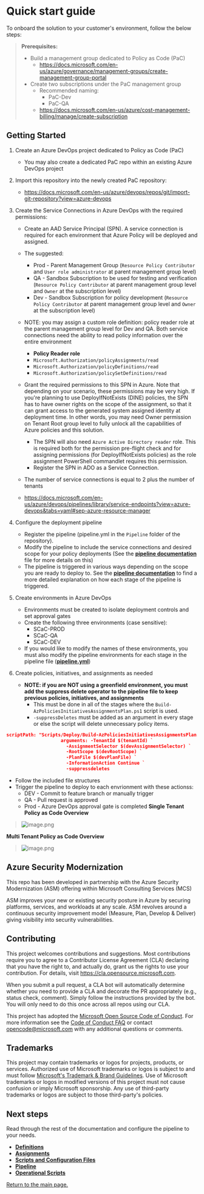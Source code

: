 # Quick start guide

To onboard the solution to your customer's environment, follow the below steps:
> **Prerequisites:**
> - Build a management group dedicated to Policy as Code (PaC)
>     - https://docs.microsoft.com/en-us/azure/governance/management-groups/create-management-group-portal
> - Create two subscriptions under the PaC management group
>     - Recommended naming:
>        + PaC-Dev
>        + PaC-QA
>     - https://docs.microsoft.com/en-us/azure/cost-management-billing/manage/create-subscription

## Getting Started
1. Create an Azure DevOps project dedicated to Policy as Code (PaC)
   - You may also create a dedicated PaC repo within an existing Azure DevOps project
   
2. Import this repository into the newly created PaC repository:
   - https://docs.microsoft.com/en-us/azure/devops/repos/git/import-git-repository?view=azure-devops

3. Create the Service Connections in Azure DevOps with the required permissions:
   - Create an AAD Service Principal (SPN). A service connection is required for each environment that Azure Policy will be deployed and assigned.
   - The suggested:
      + Prod - Parent Management Group (`Resource Policy Contributor` and `User role administrator` at parent management group level)
      + QA - Sandbox Subscription to be used for testing and verification (`Resource Policy Contributor` at parent management group level and `Owner` at the subscription level)
      + Dev - Sandbox Subscription for policy development (`Resource Policy Contributor` at parent management group level and `Owner` at the subscription level)

   - NOTE: you may assign a custom role definition: policy reader role at the parent management group level for Dev and QA. Both service connections need the ability to read policy information over the entire environment
      + **Policy Reader role**
      + `Microsoft.Authorization/policyAssignments/read`
      + `Microsoft.Authorization/policyDefinitions/read`
      + `Microsoft.Authorization/policySetDefinitions/read`
   - Grant the required permissions to this SPN in Azure. Note that depending on your scenario, these permissions may be very high. If you're planning to use DeployIfNotExists (DINE) policies, the SPN has to have owner rights on the scope of the assignment, so that it can grant access to the generated system assigned identity at deployment time. In other words, you may need Owner permission on Tenant Root group level to fully unlock all the capabilities of Azure policies and this solution.
      + The SPN will also need `Azure Active Directory reader` role. This is required both for the permission pre-flight check and for assigning permissions (for DeployIfNotExists policies) as the role assignment PowerShell commandlet requires this permission.
      + Register the SPN in ADO as a Service Connection.
   -  The number of service connections is equal to 2 plus the number of tenants
   -  https://docs.microsoft.com/en-us/azure/devops/pipelines/library/service-endpoints?view=azure-devops&tabs=yaml#sep-azure-resource-manager
   
4. Configure the deployment pipeline
   - Register the pipeline (pipeline.yml in the `Pipeline` folder of the repository).
   - Modify the pipeline to include the service connections and desired scope for your policy deployments (See the **[pipeline documentation](https://github.com/Azure/enterprise-azure-policy-as-code/blob/main/Docs/Pipeline.md)** file for more details on this)
   - The pipeline is triggered in various ways depending on the scope you are ready to deploy to. See the **[pipeline documentation](https://github.com/Azure/enterprise-azure-policy-as-code/blob/main/Docs/Pipeline.md)** to find a more detailed explanation on how each stage of the pipeline is triggered.

5. Create environments in Azure DevOps
    - Environments must be created to isolate deployment controls and set approval gates
    - Create the following three environments (case sensitive):
        + SCaC-PROD
        + SCaC-QA
        + SCaC-DEV
    - If you would like to modify the names of these environments, you must also modify the pipeline environments for each stage in the pipeline file (**[pipeline.yml](https://github.com/Azure/enterprise-azure-policy-as-code/blob/main/Pipeline/Pipeline.yml)**)

6. Create policies, initiatives, and assignments as needed
   - **NOTE: if you are NOT using a greenfield environment, you must add the suppress delete operator to the pipeline file to keep previous policies, initiatives, and assignments**
      + This must be done in all of the stages where the `Build-AzPoliciesInitiativesAssignmentsPlan.ps1` script is used.
      + `-suppressDeletes` must be added as an argument in every stage or else the script will delete unnecessary policy items.
```json
scriptPath: "Scripts/Deploy/Build-AzPoliciesInitiativesAssignmentsPlan.ps1"
                    arguments: -TenantId $(tenantId) `
                      -AssignmentSelector $(devAssignmentSelector) `
                      -RootScope $(devRootScope) `
                      -PlanFile $(devPlanFile) `
                      -InformationAction Continue `
                      -suppressdeletes
```
   - Follow the included file structures
   - Trigger the pipeline to deploy to each envrionment with these actionss:
      + DEV - Commit to feature branch or manually trigger
      + QA - Pull request is approved
      + Prod - Azure DevOps approval gate is completed
**Single Tenant Policy as Code Overview**
>![image.png](https://github.com/Azure/enterprise-azure-policy-as-code/blob/main/Docs/Images/SingleTenantOverview.PNG)

**Multi Tenant Policy as Code Overview**
>![image.png](https://github.com/Azure/enterprise-azure-policy-as-code/blob/main/Docs/Images/MultiTenantOverview.PNG)

## Azure Security Modernization

This repo has been developed in partnership with the Azure Security Modernization (ASM) offering within Microsoft Consulting Services (MCS)

ASM improves your new or existing security posture in Azure by securing platforms, services, and workloads at any scale. ASM revolves around a continuous security improvement model (Measure, Plan, Develop & Deliver) giving visibility into security vulnerabilities.

## Contributing

This project welcomes contributions and suggestions.  Most contributions require you to agree to a
Contributor License Agreement (CLA) declaring that you have the right to, and actually do, grant us
the rights to use your contribution. For details, visit https://cla.opensource.microsoft.com.

When you submit a pull request, a CLA bot will automatically determine whether you need to provide
a CLA and decorate the PR appropriately (e.g., status check, comment). Simply follow the instructions
provided by the bot. You will only need to do this once across all repos using our CLA.

This project has adopted the [Microsoft Open Source Code of Conduct](https://opensource.microsoft.com/codeofconduct/).
For more information see the [Code of Conduct FAQ](https://opensource.microsoft.com/codeofconduct/faq/) or
contact [opencode@microsoft.com](mailto:opencode@microsoft.com) with any additional questions or comments.

## Trademarks

This project may contain trademarks or logos for projects, products, or services. Authorized use of Microsoft 
trademarks or logos is subject to and must follow 
[Microsoft's Trademark & Brand Guidelines](https://www.microsoft.com/en-us/legal/intellectualproperty/trademarks/usage/general).
Use of Microsoft trademarks or logos in modified versions of this project must not cause confusion or imply Microsoft sponsorship.
Any use of third-party trademarks or logos are subject to those third-party's policies.

## Next steps
Read through the rest of the documentation and configure the pipeline to your needs.

- **[Definitions](Docs/Definitions.md)**
- **[Assignments](https://github.com/Azure/enterprise-azure-policy-as-code/blob/main/Docs/Assignments.md)**
- **[Scripts and Configuration Files](https://github.com/Azure/enterprise-azure-policy-as-code/blob/main/Docs/ScriptsAndConfigurationFiles.md)**
- **[Pipeline](https://github.com/Azure/enterprise-azure-policy-as-code/blob/main/Docs/Pipeline.md)**
- **[Operational Scripts](https://github.com/Azure/enterprise-azure-policy-as-code/blob/main/Docs/OperationalScripts.md)**

[Return to the main page.](https://github.com/Azure/enterprise-azure-policy-as-code)
